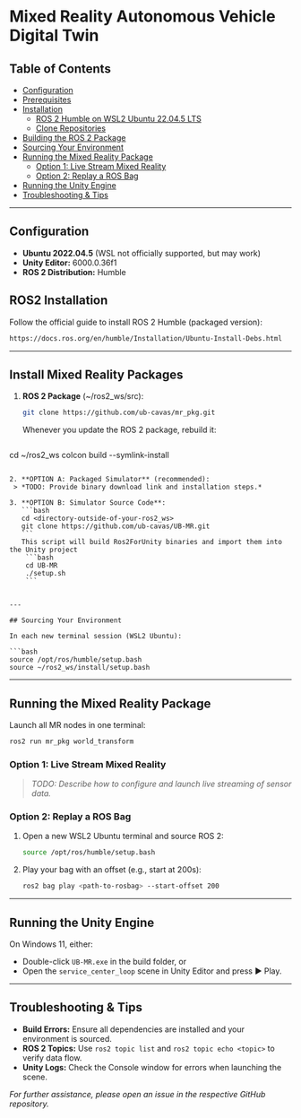# Mixed Reality Autonomous Vehicle Digital Twin

## Table of Contents

- [Configuration](#configuration)
- [Prerequisites](#prerequisites)
- [Installation](#installation)
  - [ROS 2 Humble on WSL2 Ubuntu 22.04.5 LTS](#ros-2-humble-on-wsl2-ubuntu-22045-lts)
  - [Clone Repositories](#clone-repositories)
- [Building the ROS 2 Package](#building-the-ros-2-package)
- [Sourcing Your Environment](#sourcing-your-environment)
- [Running the Mixed Reality Package](#running-the-mixed-reality-package)
  - [Option 1: Live Stream Mixed Reality](#option-1-live-stream-mixed-reality)
  - [Option 2: Replay a ROS Bag](#option-2-replay-a-ros-bag)
- [Running the Unity Engine](#running-the-unity-engine)
- [Troubleshooting & Tips](#troubleshooting--tips)

---

## Configuration
- **Ubuntu 2022.04.5** (WSL not officially supported, but may work)
- **Unity Editor:** 6000.0.36f1
- **ROS 2 Distribution:** Humble

## ROS2 Installation
Follow the official guide to install ROS 2 Humble (packaged version):
```bash
https://docs.ros.org/en/humble/Installation/Ubuntu-Install-Debs.html
```

---
## Install Mixed Reality Packages

1. **ROS 2 Package** (~/ros2_ws/src):
   ```bash
   git clone https://github.com/ub-cavas/mr_pkg.git
   ```
   Whenever you update the ROS 2 package, rebuild it:
   ```bash
  cd ~/ros2_ws
  colcon build --symlink-install
  ```

2. **OPTION A: Packaged Simulator** (recommended):
   > *TODO: Provide binary download link and installation steps.*

3. **OPTION B: Simulator Source Code**:
     ```bash
     cd <directory-outside-of-your-ros2_ws>
     git clone https://github.com/ub-cavas/UB-MR.git
     ```
     This script will build Ros2ForUnity binaries and import them into the Unity project
      ```bash
      cd UB-MR
      ./setup.sh
      ```


---

## Sourcing Your Environment

In each new terminal session (WSL2 Ubuntu):

```bash
source /opt/ros/humble/setup.bash
source ~/ros2_ws/install/setup.bash
```

---

## Running the Mixed Reality Package

Launch all MR nodes in one terminal:

```bash
ros2 run mr_pkg world_transform
```

### Option 1: Live Stream Mixed Reality

> *TODO: Describe how to configure and launch live streaming of sensor data.*

### Option 2: Replay a ROS Bag

1. Open a new WSL2 Ubuntu terminal and source ROS 2:
   ```bash
   source /opt/ros/humble/setup.bash
   ```
2. Play your bag with an offset (e.g., start at 200s):
   ```bash
   ros2 bag play <path-to-rosbag> --start-offset 200
   ```

---

## Running the Unity Engine

On Windows 11, either:

- Double-click `UB-MR.exe` in the build folder, or
- Open the `service_center_loop` scene in Unity Editor and press ▶️ Play.

---

## Troubleshooting & Tips

- **Build Errors:** Ensure all dependencies are installed and your environment is sourced.
- **ROS 2 Topics:** Use `ros2 topic list` and `ros2 topic echo <topic>` to verify data flow.
- **Unity Logs:** Check the Console window for errors when launching the scene.

*For further assistance, please open an issue in the respective GitHub repository.*


